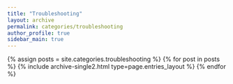 ```yaml
---
title: "Troubleshooting"
layout: archive
permalink: categories/troubleshooting
author_profile: true
sidebar_main: true
---
```



{% assign posts = site.categories.troubleshooting %}
{% for post in posts %} {% include archive-single2.html type=page.entries_layout %} {% endfor %}
